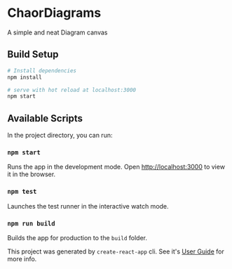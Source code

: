 # ChaorDiagrams
A simple and neat Diagram canvas

## Build Setup

``` bash
# Install dependencies
npm install

# serve with hot reload at localhost:3000
npm start
```

## Available Scripts

In the project directory, you can run:

### `npm start`
Runs the app in the development mode.
Open [http://localhost:3000](http://localhost:3000) to view it in the browser.

### `npm test`
Launches the test runner in the interactive watch mode.

### `npm run build`
Builds the app for production to the `build` folder.

This project was generated by `create-react-app` cli. See it's [User Guide](USER-GUIDE.md) for more info.